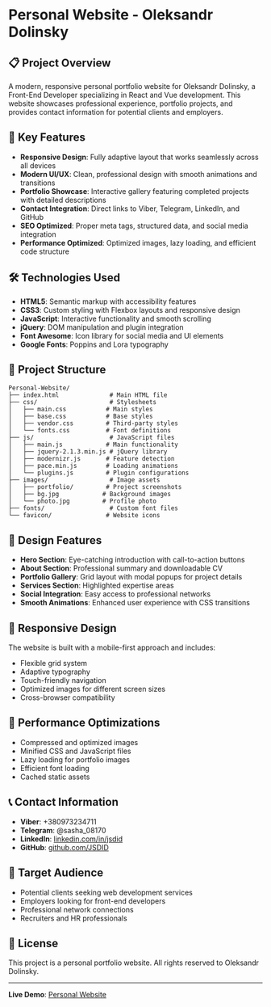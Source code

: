 # Personal Website - Oleksandr Dolinsky

## 📋 Project Overview

A modern, responsive personal portfolio website for Oleksandr Dolinsky, a Front-End Developer specializing in React and Vue development. This website showcases professional experience, portfolio projects, and provides contact information for potential clients and employers.

## 🎯 Key Features

- **Responsive Design**: Fully adaptive layout that works seamlessly across all devices
- **Modern UI/UX**: Clean, professional design with smooth animations and transitions
- **Portfolio Showcase**: Interactive gallery featuring completed projects with detailed descriptions
- **Contact Integration**: Direct links to Viber, Telegram, LinkedIn, and GitHub
- **SEO Optimized**: Proper meta tags, structured data, and social media integration
- **Performance Optimized**: Optimized images, lazy loading, and efficient code structure

## 🛠️ Technologies Used

- **HTML5**: Semantic markup with accessibility features
- **CSS3**: Custom styling with Flexbox layouts and responsive design
- **JavaScript**: Interactive functionality and smooth scrolling
- **jQuery**: DOM manipulation and plugin integration
- **Font Awesome**: Icon library for social media and UI elements
- **Google Fonts**: Poppins and Lora typography

## 📁 Project Structure

```
Personal-Website/
├── index.html              # Main HTML file
├── css/                    # Stylesheets
│   ├── main.css           # Main styles
│   ├── base.css           # Base styles
│   ├── vendor.css         # Third-party styles
│   └── fonts.css          # Font definitions
├── js/                     # JavaScript files
│   ├── main.js            # Main functionality
│   ├── jquery-2.1.3.min.js # jQuery library
│   ├── modernizr.js       # Feature detection
│   ├── pace.min.js        # Loading animations
│   └── plugins.js         # Plugin configurations
├── images/                 # Image assets
│   ├── portfolio/         # Project screenshots
│   ├── bg.jpg            # Background images
│   └── photo.jpg         # Profile photo
├── fonts/                  # Custom font files
└── favicon/               # Website icons
```

## 🎨 Design Features

- **Hero Section**: Eye-catching introduction with call-to-action buttons
- **About Section**: Professional summary and downloadable CV
- **Portfolio Gallery**: Grid layout with modal popups for project details
- **Services Section**: Highlighted expertise areas
- **Social Integration**: Easy access to professional networks
- **Smooth Animations**: Enhanced user experience with CSS transitions

## 📱 Responsive Design

The website is built with a mobile-first approach and includes:
- Flexible grid system
- Adaptive typography
- Touch-friendly navigation
- Optimized images for different screen sizes
- Cross-browser compatibility

## 🚀 Performance Optimizations

- Compressed and optimized images
- Minified CSS and JavaScript files
- Lazy loading for portfolio images
- Efficient font loading
- Cached static assets

## 📞 Contact Information

- **Viber**: +380973234711
- **Telegram**: @sasha_08170
- **LinkedIn**: [linkedin.com/in/jsdid](https://www.linkedin.com/in/jsdid/)
- **GitHub**: [github.com/JSDID](https://github.com/JSDID)

## 🎯 Target Audience

- Potential clients seeking web development services
- Employers looking for front-end developers
- Professional network connections
- Recruiters and HR professionals

## 📄 License

This project is a personal portfolio website. All rights reserved to Oleksandr Dolinsky.

---

**Live Demo**: [Personal Website](https://jsdid.github.io/About-Me/)
